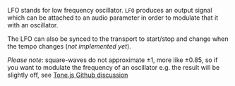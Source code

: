 LFO stands for low frequency oscillator. `LFO` produces an output signal which can be attached to an audio parameter in order to modulate that it with an oscillator.

The LFO can also be synced to the transport to start/stop and change when the tempo changes (_not implemented yet_).

_Please note_: square-waves do not approximate ±1, more like ±0.85, so if you want to modulate the frequency of an oscillator e.g. the result will be slightly off, see [Tone.js Github discussion](https://github.com/Tonejs/Tone.js/issues/125)

